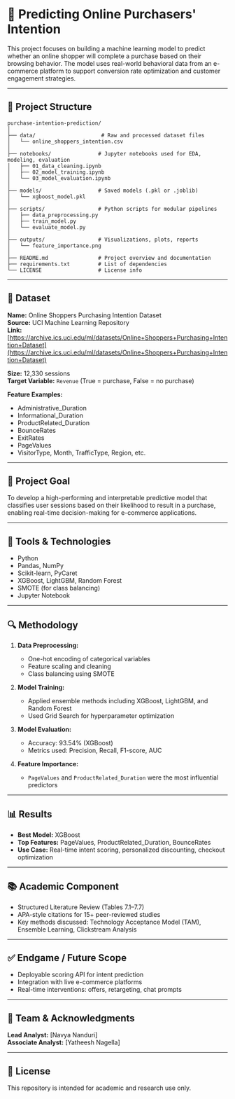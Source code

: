 # 🛒 Predicting Online Purchasers' Intention

This project focuses on building a machine learning model to predict whether an online shopper will complete a purchase based on their browsing behavior. The model uses real-world behavioral data from an e-commerce platform to support conversion rate optimization and customer engagement strategies.

---

## 📁 Project Structure
```
purchase-intention-prediction/
│
├── data/                     # Raw and processed dataset files
│   └── online_shoppers_intention.csv
│
├── notebooks/               # Jupyter notebooks used for EDA, modeling, evaluation
│   ├── 01_data_cleaning.ipynb
│   ├── 02_model_training.ipynb
│   └── 03_model_evaluation.ipynb
│
├── models/                  # Saved models (.pkl or .joblib)
│   └── xgboost_model.pkl
│
├── scripts/                 # Python scripts for modular pipelines
│   ├── data_preprocessing.py
│   ├── train_model.py
│   └── evaluate_model.py
│
├── outputs/                 # Visualizations, plots, reports
│   └── feature_importance.png
│
├── README.md                # Project overview and documentation
├── requirements.txt         # List of dependencies
└── LICENSE                  # License info
```

---

## 📁 Dataset
**Name:** Online Shoppers Purchasing Intention Dataset  
**Source:** UCI Machine Learning Repository  
**Link:** [https://archive.ics.uci.edu/ml/datasets/Online+Shoppers+Purchasing+Intention+Dataset](https://archive.ics.uci.edu/ml/datasets/Online+Shoppers+Purchasing+Intention+Dataset)

**Size:** 12,330 sessions  
**Target Variable:** `Revenue` (True = purchase, False = no purchase)

**Feature Examples:**
- Administrative_Duration
- Informational_Duration
- ProductRelated_Duration
- BounceRates
- ExitRates
- PageValues
- VisitorType, Month, TrafficType, Region, etc.

---

## 🧠 Project Goal
To develop a high-performing and interpretable predictive model that classifies user sessions based on their likelihood to result in a purchase, enabling real-time decision-making for e-commerce applications.

---

## 🔧 Tools & Technologies
- Python
- Pandas, NumPy
- Scikit-learn, PyCaret
- XGBoost, LightGBM, Random Forest
- SMOTE (for class balancing)
- Jupyter Notebook

---

## 🔍 Methodology
1. **Data Preprocessing:**
   - One-hot encoding of categorical variables
   - Feature scaling and cleaning
   - Class balancing using SMOTE

2. **Model Training:**
   - Applied ensemble methods including XGBoost, LightGBM, and Random Forest
   - Used Grid Search for hyperparameter optimization

3. **Model Evaluation:**
   - Accuracy: 93.54% (XGBoost)
   - Metrics used: Precision, Recall, F1-score, AUC

4. **Feature Importance:**
   - `PageValues` and `ProductRelated_Duration` were the most influential predictors

---

## 📊 Results
- **Best Model:** XGBoost
- **Top Features:** PageValues, ProductRelated_Duration, BounceRates
- **Use Case:** Real-time intent scoring, personalized discounting, checkout optimization

---

## 📚 Academic Component
- Structured Literature Review (Tables 7.1–7.7)
- APA-style citations for 15+ peer-reviewed studies
- Key methods discussed: Technology Acceptance Model (TAM), Ensemble Learning, Clickstream Analysis

---

## ✅ Endgame / Future Scope
- Deployable scoring API for intent prediction
- Integration with live e-commerce platforms
- Real-time interventions: offers, retargeting, chat prompts

---

## 👥 Team & Acknowledgments
**Lead Analyst:** [Navya Nanduri]  
**Associate Analyst:** [Yatheesh Nagella]

---

## 📎 License
This repository is intended for academic and research use only.
